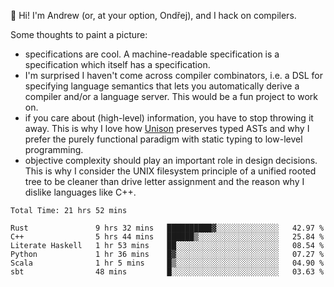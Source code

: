 :wave: Hi! I'm Andrew (or, at your option, Ondřej), and I hack on compilers. 

Some thoughts to paint a picture:
- specifications are cool. A machine-readable specification is a specification which itself has a specification.
- I'm surprised I haven't come across compiler combinators, i.e. a DSL for specifying language semantics that lets you automatically derive a compiler and/or a language server. This would be a fun project to work on.
- if you care about (high-level) information, you have to stop throwing it away. This is why I love how [Unison](https://github.com/unisonweb/unison) preserves typed ASTs and why I prefer the purely functional paradigm with static typing to low-level programming.
- objective complexity should play an important role in design decisions. This is why I consider the UNIX filesystem principle of a unified rooted tree to be cleaner than drive letter assignment and the reason why I dislike languages like C++.

<!--START_SECTION:waka-->

```text
Total Time: 21 hrs 52 mins

Rust               9 hrs 32 mins   ██████████▓░░░░░░░░░░░░░░   42.97 %
C++                5 hrs 44 mins   ██████▒░░░░░░░░░░░░░░░░░░   25.84 %
Literate Haskell   1 hr 53 mins    ██░░░░░░░░░░░░░░░░░░░░░░░   08.54 %
Python             1 hr 36 mins    █▓░░░░░░░░░░░░░░░░░░░░░░░   07.27 %
Scala              1 hr 5 mins     █▒░░░░░░░░░░░░░░░░░░░░░░░   04.90 %
sbt                48 mins         █░░░░░░░░░░░░░░░░░░░░░░░░   03.63 %
```

<!--END_SECTION:waka-->

<!--
**viluon/viluon** is a ✨ _special_ ✨ repository because its `README.md` (this file) appears on your GitHub profile.

Here are some ideas to get you started:

- 🔭 I’m currently working on ...
- 🌱 I’m currently learning ...
- 👯 I’m looking to collaborate on ...
- 🤔 I’m looking for help with ...
- 💬 Ask me about ...
- 📫 How to reach me: ...
- 😄 Pronouns: ...
- ⚡ Fun fact: ...
-->
